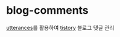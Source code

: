 # blog-comments
[utterances](https://utteranc.es/)를 활용하여 [tistory](https://sukvvon.tistory.com/) 블로그 댓글 관리
